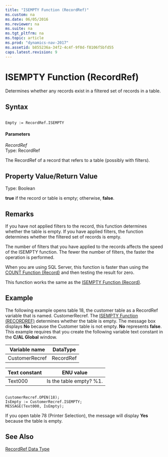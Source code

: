 ```yaml
---
title: "ISEMPTY Function (RecordRef)"
ms.custom: na
ms.date: 06/05/2016
ms.reviewer: na
ms.suite: na
ms.tgt_pltfrm: na
ms.topic: article
ms.prod: "dynamics-nav-2017"
ms.assetid: b855236a-34f2-4c4f-9f0d-f8106f5bfd55
caps.latest.revision: 9
---
```

# ISEMPTY Function (RecordRef)
Determines whether any records exist in a filtered set of records in a table.  
  
## Syntax  
  
```  
  
Empty := RecordRef.ISEMPTY  
```  
  
#### Parameters  
 *RecordRef*  
 Type: RecordRef  
  
 The RecordRef of a record that refers to a table \(possibly with filters\).  
  
## Property Value/Return Value  
 Type: Boolean  
  
 **true** if the record or table is empty; otherwise, **false**.  
  
## Remarks  
 If you have not applied filters to the record, this function determines whether the table is empty. If you have applied filters, the function determines whether the filtered set of records is empty.  
  
 The number of filters that you have applied to the records affects the speed of the ISEMPTY function. The fewer the number of filters, the faster the operation is performed.  
  
 When you are using SQL Server, this function is faster than using the [COUNT Function \(Record\)](COUNT-Function--Record-.md) and then testing the result for zero.  
  
 This function works the same as the [ISEMPTY Function \(Record\)](ISEMPTY-Function--Record-.md).  
  
## Example  
 The following example opens table 18, the customer table as a RecordRef variable that is named. CustomerRecref. The [ISEMPTY Function \(RECORDREF\)](ISEMPTY-Function--RecordRef-.md) determines whether the table is empty. The message box displays **No** because the Customer table is not empty. **No** represents **false**. This example requires that you create the following variable text constant in the **C/AL Global** window.  
  
|Variable name|DataType|  
|-------------------|--------------|  
|CustomerRecref|RecordRef|  
  
|Text constant|ENU value|  
|-------------------|---------------|  
|Text000|Is the table empty? %1.|  
  
```  
  
CustomerRecref.OPEN(18);  
IsEmpty := CustomerRecref.ISEMPTY;  
MESSAGE(Text000, IsEmpty);  
```  
  
 If you open table 78 \(Printer Selection\), the message will display **Yes** because the table is empty.  
  
## See Also  
 [RecordRef Data Type](RecordRef-Data-Type.md)